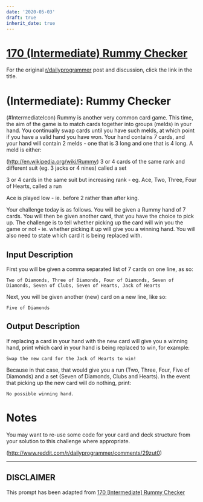 ```yaml
---
date: '2020-05-03'
draft: true
inherit_date: true
---
```


# [170 (Intermediate) Rummy Checker](https://www.reddit.com/r/dailyprogrammer/comments/2a9u0a/792014_challenge_170_intermediate_rummy_checker/)

For the original [r/dailyprogrammer](https://www.reddit.com/r/dailyprogrammer/) post and discussion, click the link in the title.

#  (Intermediate): Rummy Checker
(#IntermediateIcon)
Rummy is another very common card game. This time, the aim of the game is to match cards together into groups (melds) in your hand. You continually swap cards until you have such melds, at which point if you have a valid hand you have won. Your hand contains 7 cards, and your hand will contain 2 melds - one that is 3 long and one that is 4 long. A meld is either:

(http://en.wikipedia.org/wiki/Rummy)
3 or 4 cards of the same rank and different suit (eg. 3 jacks or 4 nines) called a set

3 or 4 cards in the same suit but increasing rank - eg. Ace, Two, Three, Four of Hearts, called a run

Ace is played low - ie. before 2 rather than after king.

Your challenge today is as follows. You will be given a Rummy hand of 7 cards. You will then be given another card, that you have the choice to pick up. The challenge is to tell whether picking up the card will win you the game or not - ie. whether picking it up will give you a winning hand. You will also need to state which card it is being replaced with.

## Input Description
First you will be given a comma separated list of 7 cards on one line, as so:


```
Two of Diamonds, Three of Diamonds, Four of Diamonds, Seven of Diamonds, Seven of Clubs, Seven of Hearts, Jack of Hearts
```
Next, you will be given another (new) card on a new line, like so:


```
Five of Diamonds
```
## Output Description
If replacing a card in your hand with the new card will give you a winning hand, print which card in your hand is being replaced to win, for example:


```
Swap the new card for the Jack of Hearts to win!
```
Because in that case, that would give you a run (Two, Three, Four, Five of Diamonds) and a set (Seven of Diamonds, Clubs and Hearts). In the event that picking up the new card will do nothing, print:


```
No possible winning hand.
```
# Notes
You may want to re-use some code for your card and deck structure from your solution to this challenge where appropriate.

(http://www.reddit.com/r/dailyprogrammer/comments/29zut0)

----
## **DISCLAIMER**
This prompt has been adapted from [170 [Intermediate] Rummy Checker](https://www.reddit.com/r/dailyprogrammer/comments/2a9u0a/792014_challenge_170_intermediate_rummy_checker/
)
